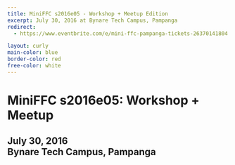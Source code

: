 ```yaml
---
title: MiniFFC s2016e05 - Workshop + Meetup Edition
excerpt: July 30, 2016 at Bynare Tech Campus, Pampanga
redirect:
  - https://www.eventbrite.com/e/mini-ffc-pampanga-tickets-26370141804

layout: curly
main-color: blue
border-color: red
free-color: white
---
```


# MiniFFC s2016e05: Workshop + Meetup

## July 30, 2016 <br> Bynare Tech Campus, Pampanga